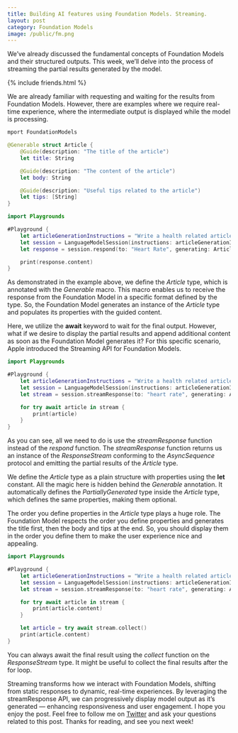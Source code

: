 ```yaml
---
title: Building AI features using Foundation Models. Streaming.
layout: post
category: Foundation Models
image: /public/fm.png
---
```


We’ve already discussed the fundamental concepts of Foundation Models and their structured outputs. This week, we’ll delve into the process of streaming the partial results generated by the model.

{% include friends.html %}

We are already familiar with requesting and waiting for the results from Foundation Models. However, there are examples where we require real-time experience, where the intermediate output is displayed while the model is processing.

```swift
mport FoundationModels

@Generable struct Article {
    @Guide(description: "The title of the article")
    let title: String

    @Guide(description: "The content of the article")
    let body: String

    @Guide(description: "Useful tips related to the article")
    let tips: [String]
}

import Playgrounds

#Playground {
    let articleGenerationInstructions = "Write a health related article."
    let session = LanguageModelSession(instructions: articleGenerationInstructions)
    let response = session.respond(to: "Heart Rate", generating: Article.self)

    print(response.content)
}
```

As demonstrated in the example above, we define the *Article* type, which is annotated with the *Generable* macro. This macro enables us to receive the response from the Foundation Model in a specific format defined by the type. So, the Foundation Model generates an instance of the *Article* type and populates its properties with the guided content.

Here, we utilize the **await** keyword to wait for the final output. However, what if we desire to display the partial results and append additional content as soon as the Foundation Model generates it? For this specific scenario, Apple introduced the Streaming API for Foundation Models.

```swift
import Playgrounds

#Playground {
    let articleGenerationInstructions = "Write a health related article."
    let session = LanguageModelSession(instructions: articleGenerationInstructions)
    let stream = session.streamResponse(to: "heart rate", generating: Article.self)

    for try await article in stream {
        print(article)
    }
}
```

As you can see, all we need to do is use the *streamResponse* function instead of the *respond* function. The *streamResponse* function returns us an instance of the *ResponseStream* conforming to the *AsyncSequence* protocol and emitting the partial results of the *Article* type.

We define the *Article* type as a plain structure with properties using the **let** constant. All the magic here is hidden behind the *Generable* annotation. It automatically defines the *PartiallyGenerated* type inside the *Article* type, which defines the same properties, making them optional.

The order you define properties in the *Article* type plays a huge role. The Foundation Model respects the order you define properties and generates the title first, then the body and tips at the end. So, you should display them in the order you define them to make the user experience nice and appealing.

```swift
import Playgrounds

#Playground {
    let articleGenerationInstructions = "Write a health related article."
    let session = LanguageModelSession(instructions: articleGenerationInstructions)
    let stream = session.streamResponse(to: "heart rate", generating: Article.self)

    for try await article in stream {
        print(article.content)
    }

    let article = try await stream.collect()
    print(article.content)
}
```

You can always await the final result using the *collect* function on the *ResponseStream* type. It might be useful to collect the final results after the for loop.

Streaming transforms how we interact with Foundation Models, shifting from static responses to dynamic, real-time experiences. By leveraging the streamResponse API, we can progressively display model output as it’s generated — enhancing responsiveness and user engagement. I hope you enjoy the post. Feel free to follow me on [Twitter](https://twitter.com/mecid) and ask your questions related to this post. Thanks for reading, and see you next week!
